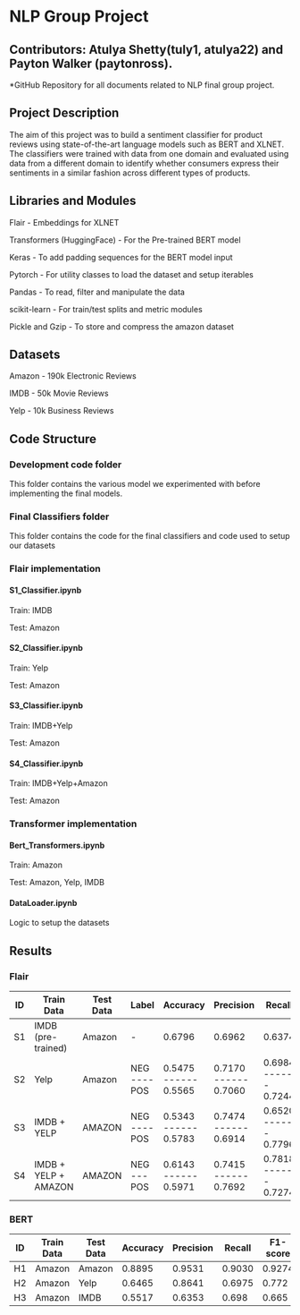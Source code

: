 # NLP Group Project
## Contributors: Atulya Shetty(tuly1, atulya22) and Payton Walker (paytonross).

*GitHub Repository for all documents related to NLP final group project.

## Project Description

The aim of this project was to build a sentiment classifier for product reviews using state-of-the-art language models such as BERT and XLNET. The classifiers were trained with data from one domain and evaluated using data from a different domain to identify whether consumers express their sentiments in a similar fashion across different types of products.

## Libraries and Modules

Flair - Embeddings for XLNET

Transformers (HuggingFace) - For the Pre-trained BERT model 

Keras - To add padding sequences for the BERT model input

Pytorch - For utility classes to load the dataset and setup iterables

Pandas - To read, filter and manipulate the data

scikit-learn - For train/test splits and metric modules

Pickle and Gzip - To store and compress the amazon dataset

 
## Datasets

Amazon - 190k Electronic Reviews

IMDB - 50k Movie Reviews

Yelp - 10k Business Reviews

## Code Structure 
### Development code folder

This folder contains the various model we experimented with before implementing the final models.

### Final Classifiers folder

This folder contains the code for the final classifiers and code used to setup our datasets

### Flair implementation

#### S1_Classifier.ipynb

Train: IMDB

Test: Amazon 
#### S2_Classifier.ipynb

Train: Yelp

Test: Amazon

#### S3_Classifier.ipynb

Train: IMDB+Yelp

Test: Amazon

#### S4_Classifier.ipynb

Train: IMDB+Yelp+Amazon

Test: Amazon

### Transformer implementation 

#### Bert_Transformers.ipynb

Train: Amazon

Test: Amazon, Yelp, IMDB

#### DataLoader.ipynb

Logic to setup the datasets

## Results

### Flair

| ID | Train Data           | Test Data | Label              | Accuracy                   | Precision                  | Recall                     | F1-score                   |
|----|----------------------|-----------|--------------------|----------------------------|----------------------------|----------------------------|----------------------------|
| S1 | IMDB (pre-trained)   | Amazon    | -                  | 0.6796                     | 0.6962                     | 0.6374                     | 0.6655                     |
| S2 | Yelp                 | Amazon    | NEG<br>----<br>POS | 0.5475<br>------<br>0.5565 | 0.7170<br>------<br>0.7060 | 0.6984<br>------<br>0.7244 | 0.7076<br>------<br>0.6964 |
| S3 | IMDB + YELP          | AMAZON    | NEG<br>----<br>POS | 0.5343<br>------<br>0.5783 | 0.7474<br>------<br>0.6914 | 0.6520<br>------<br>0.7796 | 0.6964<br>------<br>0.7329 |
| S4 | IMDB + YELP + AMAZON | AMAZON    | NEG<br>---<br>POS  | 0.6143<br>------<br>0.5971 | 0.7415<br>------<br>0.7692 | 0.7818<br>------<br>0.7274 | 0.7611<br>------<br>0.7477 |

### BERT 

| ID | Train Data | Test Data | Accuracy | Precision | Recall | F1-score |
|----|------------|-----------|----------|-----------|--------|----------|
| H1 | Amazon     | Amazon    | 0.8895   | 0.9531    | 0.9030 | 0.9274   |
| H2 | Amazon     | Yelp      | 0.6465   | 0.8641    | 0.6975 | 0.772    |
| H3 | Amazon     | IMDB      | 0.5517   | 0.6353    | 0.698  | 0.665    |
